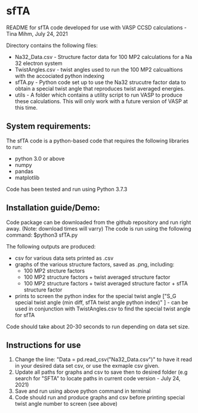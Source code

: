 # sfTA
README for sfTA code developed for use with VASP CCSD calculations - Tina Mihm, July 24, 2021

Directory contains the following files:
 - Na32_Data.csv - Structure factor data for 100 MP2 calculations for a Na 32 electron system
 - TwistAngles.csv - twist angles used to run the 100 MP2 calcualtions with the accociated python indexing
 - sfTA.py - Python code set up to use the Na32 strucutre factor data to obtain a special twist angle that reproduces twist averaged energies.
 - utils - A folder which contains a utility script to run VASP to produce these calculations. This will only work with a future version of VASP at this time.  

System requirements: 
------------------------

The sfTA code is a python-based code that requires the following libraries to run:
  - python 3.0 or above 
  - numpy
  - pandas  
  - matplotlib  

Code has been tested and run using Python 3.7.3

Installation guide/Demo:
-------------------------
Code package can be downloaded from the github repository and run right away. (Note: download times will varry) 
The code is run using the following command: $python3 sfTA.py

The following outputs are produced: 
  - csv for various data sets printed as .csv
  - graphs of the various structure factors, saved as .png, including: 
      - 100 MP2 strcture factors
      - 100 MP2 structure factors + twist averaged structure factor
      - 100 MP2 structure factors + twist averaged structure factor + sfTA structure factor
  - prints to screen the python index for the special twist angle ["S_G special twist angle (min diff, sfTA twist angle python index)" ]  - can be used in conjunction with TwistAngles.csv to find the special twist angle for sfTA 

Code should take about 20-30 seconds to run depending on data set size.

Instructions for use
--------------------------
1. Change the line: "Data = pd.read_csv("Na32_Data.csv")" to have it read in your desired data set csv, or use the exmaple csv given.
2. Update all paths for graphs and csv to save then to desired folder (e.g search for "SFTA" to locate paths in current code version - July 24, 2021) 
3. Save and run using above python command in terminal
4. Code should run and produce graphs and csv before printing special twist angle number to screen (see above)  
